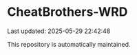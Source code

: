 # CheatBrothers-WRD

Last updated: 2025-05-29 22:42:48

This repository is automatically maintained.
